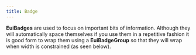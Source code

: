 ```yaml
---
title: Badge
---
```


<EuiSpacer/>
<EuiPageHeader @pageTitle="Badge"/>
<EuiHorizontalRule />
<EuiText>

  <p>
<strong>EuiBadges</strong> are used to focus on important bits of information. Although they will automatically space themselves if you use them in a repetitive fashion it is good form to wrap them using a <strong>EuiBadgeGroup</strong> so that they will wrap when width is constrained (as seen below).
  </p>
</EuiText>

